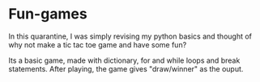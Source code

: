 # Fun-games
In this quarantine, I was simply revising my python basics and thought of why not make a tic tac toe game and have some fun?


Its a basic game, made with dictionary, for and while loops and break statements.
After playing, the game gives "draw/winner" as the ouput.
